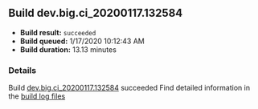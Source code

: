 ## Build dev.big.ci_20200117.132584
- **Build result:** `succeeded`
- **Build queued:** 1/17/2020 10:12:43 AM
- **Build duration:** 13.13 minutes
### Details
Build [dev.big.ci_20200117.132584](https://winappstudio.visualstudio.com/web/build.aspx?pcguid=a4ef43be-68ce-4195-a619-079b4d9834c2&builduri=vstfs%3a%2f%2f%2fBuild%2fBuild%2f32584) succeeded
Find detailed information in the [build log files]()
